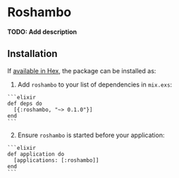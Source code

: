# Roshambo

**TODO: Add description**

## Installation

If [available in Hex](https://hex.pm/docs/publish), the package can be installed as:

  1. Add `roshambo` to your list of dependencies in `mix.exs`:

    ```elixir
    def deps do
      [{:roshambo, "~> 0.1.0"}]
    end
    ```

  2. Ensure `roshambo` is started before your application:

    ```elixir
    def application do
      [applications: [:roshambo]]
    end
    ```

